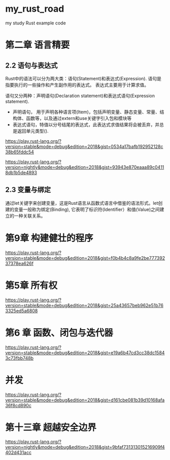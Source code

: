 # my_rust_road

my study Rust example code

# 第二章 语言精要 

## 2.2 语句与表达式

Rust中的语法可以分为两大类：语句(Statement)和表达式(Expression). 
语句是指要执行的一些操作和产生副作用的表达式。
表达式主要用于计算求值。

语句又分两种：声明语句(Declaration statement)和表达式语句(Expression statement). 

- 声明语句， 用于声明各种语言项(Item)，包括声明变量、静态变量、常量、结构体、函数等，以及通过extern和use关键字引入包和模块等
- 表达式语句，特值以分号结尾的表达式，此表达式求值结果将会被丢弃，并总是返回单元类型(). 

https://play.rust-lang.org/?version=stable&mode=debug&edition=2018&gist=0534a17bafb192952128c38b65fddc54

https://play.rust-lang.org/?version=nightly&mode=debug&edition=2018&gist=93943e870eaaa89c04118db1b5de4893

## 2.3 变量与绑定

通过let关键字来创建变量，这是Rust语言从函数式语言中借鉴的语法形式。let创建的变量一般称为绑定(Binding), 它表明了标识符(Identifier）和值(Value)之间建立的一种关联关系。

# 第9章 构建健壮的程序

https://play.rust-lang.org/?version=stable&mode=debug&edition=2018&gist=f0b4b4c8a9fe2be77739237378ea626f

# 第5章 所有权 

https://play.rust-lang.org/?version=stable&mode=debug&edition=2018&gist=25a43657beb962e51b763325ed5a6808

# 第6 章 函数、闭包与迭代器

https://play.rust-lang.org/?version=stable&mode=debug&edition=2018&gist=e19a6b47cd3cc38dc15843c73fbb748b

# 并发

https://play.rust-lang.org/?version=stable&mode=debug&edition=2018&gist=d161cbe081b39d10168afa36f8cd890c

# 第十三章 超越安全边界

https://play.rust-lang.org/?version=nightly&mode=debug&edition=2018&gist=9bfaf731313015216909f4402d431acc
